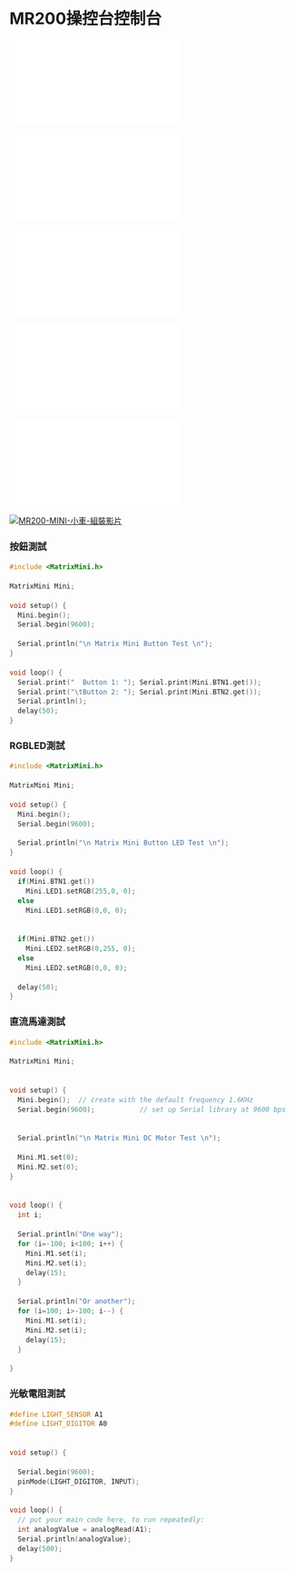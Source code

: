 # MR200操控台控制台
![arduino編輯器安裝說明文件](ArduinoInstallation.pdf) 
 
![MINI控制器外觀說明](Matrix_Mini.pdf) 

![MINI控制器腳位定義文件](Mini_Pin_Definition.pdf) 

![MINI Car 安裝說明文件](Mini_Car_Assembly.pdf)

![超音波_紅外線安裝說明文件](Sensor_Servo_Assembly.pdf)


[![MR200-MINI-小車-組裝影片](MR200.jgp)](https://www.youtube.com/playlist?list=PLLVBR5MLJ8AW4XOThhsSQz_84RyxFMdV0)
### 按鈕測試

```c
#include <MatrixMini.h>

MatrixMini Mini;

void setup() {
  Mini.begin(); 
  Serial.begin(9600);

  Serial.println("\n Matrix Mini Button Test \n");
}

void loop() {
  Serial.print("  Button 1: "); Serial.print(Mini.BTN1.get());
  Serial.print("\tButton 2: "); Serial.print(Mini.BTN2.get());
  Serial.println();
  delay(50);
}
```

### RGBLED測試

```c
#include <MatrixMini.h>

MatrixMini Mini;

void setup() {
  Mini.begin(); 
  Serial.begin(9600);

  Serial.println("\n Matrix Mini Button LED Test \n");
}

void loop() {
  if(Mini.BTN1.get()) 
    Mini.LED1.setRGB(255,0, 0);
  else
    Mini.LED1.setRGB(0,0, 0);


  if(Mini.BTN2.get()) 
    Mini.LED2.setRGB(0,255, 0);
  else
    Mini.LED2.setRGB(0,0, 0);
  
  delay(50);
}
```

### 直流馬達測試

```c
#include <MatrixMini.h>

MatrixMini Mini;


void setup() {
  Mini.begin();  // create with the default frequency 1.6KHz
  Serial.begin(9600);           // set up Serial library at 9600 bps

  
  Serial.println("\n Matrix Mini DC Motor Test \n");

  Mini.M1.set(0);
  Mini.M2.set(0);
}


void loop() {
  int i;
  
  Serial.println("One way");
  for (i=-100; i<100; i++) {
    Mini.M1.set(i);  
    Mini.M2.set(i);
    delay(15);
  }
  
  Serial.println("Or another");
  for (i=100; i>-100; i--) {
    Mini.M1.set(i);  
    Mini.M2.set(i);
    delay(15);
  }
  
}
```

### 光敏電阻測試

```c++
#define LIGHT_SENSOR A1
#define LIGHT_DIGITOR A0


void setup() {
  
  Serial.begin(9600);
  pinMode(LIGHT_DIGITOR, INPUT);  
}

void loop() {
  // put your main code here, to run repeatedly:
  int analogValue = analogRead(A1);
  Serial.println(analogValue);
  delay(500);
}
```


